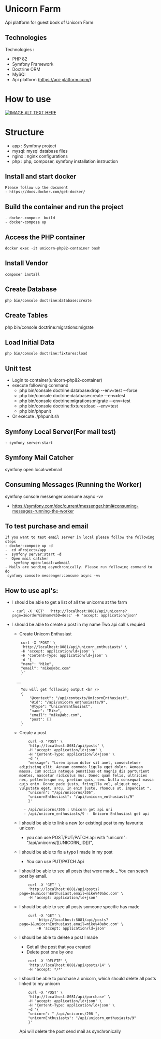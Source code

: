 # Unicorn Farm
Api platform for guest book of Unicorn Farm 

## Technologies 

Technologies : 
- PHP 82
- Symfony Framework
- Doctrine ORM
- MySQl 
- Api platform (https://api-platform.com/)
# How to use

[![IMAGE ALT TEXT HERE](https://i9.ytimg.com/vi_webp/61SYD9pyCHc/mq2.webp?sqp=CJiXlKEG-oaymwEmCMACELQB8quKqQMa8AEB-AH-CIAC0AWKAgwIABABGBYgcigRMA8=&rs=AOn4CLC2xBLxN9wLbT2lgaR792TPEZsRrQ)](https://www.youtube.com/watch?v=61SYD9pyCHc)
# Structure 
  - app : Symfony project
  - mysql: mysql database files 
  - nginx : nginx configurations  
  - php : php, composer, symfony installation instruction 
    
## Install and start docker
    Please follow up the document 
    - https://docs.docker.com/get-docker/
## Build the container and run  the project
    - docker-compose  build
    - docker-compose up
## Access the PHP container
    docker exec -it unicorn-php82-container bash
## Install Vendor
    composer install
## Create Database
    php bin/console doctrine:database:create
## Create Tables
   php bin/console doctrine:migrations:migrate
## Load Initial Data
    php bin/console doctrine:fixtures:load
## Unit test
- Login to container(unicorn-php82-container)
- execute following command 
    - php bin/console doctrine:database:drop --env=test --force
    - php bin/console doctrine:database:create --env=test 
    - php bin/console doctrine:migrations:migrate --env=test
    - php bin/console doctrine:fixtures:load --env=test
    - php bin/phpunit
- Or execute ./phpunit.sh

## Symfony Local Server(For mail test)
    - symfony server:start

## Symfony Mail Catcher

symfony open:local:webmail
## Consuming Messages (Running the Worker)

symfony console messenger:consume async -vv

 - https://symfony.com/doc/current/messenger.html#consuming-messages-running-the-worker

##  To test purchase and email
    If you want to test email server in local please follow the following steps 
    - docker-compose up -d 
    -  cd <Project>/app
    -  symfony server:start -d
    -  Open mail catcher 
        symfony open:local:webmail
    - Mails are sending asynchronically. Please run following command to do 
     symfony console messenger:consume async -vv

    
## How to use api's:

- I should be able to get a list of all the unicorns at the farm
    ````
    - curl -X 'GET'  'http://localhost:8081/api/unicorns?page=1&order%5Bname%5D=desc' -H 'accept: application/json'
    ````
- I should be able to create a post in my name
    Two api call's requied 
    - Create Unicorn Enthusiast
    ````
        curl -X 'POST' \
        'http://localhost:8081/api/unicorn_enthusiasts' \
        -H 'accept: application/ld+json' \
        -H 'Content-Type: application/ld+json' \
        -d '{
        "name": "Mike",
        "email": "mike@abc.com"
        }'
    ````
        __
    ````
        You will get following output <br />
        {
            "@context": "/api/contexts/UnicornEnthusiast",
            "@id": "/api/unicorn_enthusiasts/9",
            "@type": "UnicornEnthusiast",
            "name": "Mike",
            "email": "mike@abc.com",
            "post": []
        }
    ````

    - Create a post 
        ````
            curl -X 'POST' \
            'http://localhost:8081/api/posts' \
            -H 'accept: application/ld+json' \
            -H 'Content-Type: application/ld+json' \
            -d '{
            "message": "Lorem ipsum dolor sit amet, consectetuer adipiscing elit. Aenean commodo ligula eget dolor. Aenean massa. Cum sociis natoque penatibus et magnis dis parturient montes, nascetur ridiculus mus. Donec quam felis, ultricies nec, pellentesque eu, pretium quis, sem. Nulla consequat massa quis enim. Donec pede justo, fringilla vel, aliquet nec, vulputate eget, arcu. In enim justo, rhoncus ut, imperdiet ",
            "unicorn": "/api/unicorns/206",
            "unicornEnthusiast": "/api/unicorn_enthusiasts/9"
            }'
        ````
            - /api/unicorns/206 : Unicorn get api uri 
            - /api/unicorn_enthusiasts/9 -  Unicorn Enthusiast get api 
         
    - I should be able to link a new (or existing) post to my favourite unicorn
        - you can use POST/PUT/PATCH api with  "unicorn": "/api/unicorns/[[UNICORN_ID]])",
    - I should be able to fix a typo I made in my post
        - You can use PUT/PATCH Api 
    - I should be able to see all posts that were made
        _ You can seach post by email.
        ````
            curl -X 'GET' \
            'http://localhost:8081/api/posts?page=1&unicornEnthusiast.email=mike%40abc.com' \
            -H 'accept: application/ld+json'
        ````

    - I should be able to see all posts someone specific has made
        ````
            curl -X 'GET' \
                'http://localhost:8081/api/posts?page=1&unicornEnthusiast.email=mike%40abc.com' \
                -H 'accept: application/ld+json'
        ````
    - I should be able to delete a post I made
        - Get all the post that you created
        - Delete post one by one
        ````
            curl -X 'DELETE' \
            'http://localhost:8081/api/posts/14' \
            -H 'accept: */*'
        ````

    - I should be able to purchase a unicorn, which should delete all posts linked to my
        unicorn
        ````
            curl -X 'POST' \
            'http://localhost:8081/api/purchase' \
            -H 'accept: application/ld+json' \
            -H 'Content-Type: application/ld+json' \
            -d '{
            "unicorn": " /api/unicorns/206 ",
            "unicornEnthusiasts": "/api/unicorn_enthusiasts/9"
            }'
        ````
        Api will delete the post send mail as synchronically

